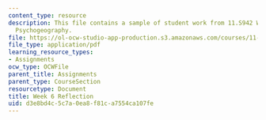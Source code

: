 ```yaml
---
content_type: resource
description: This file contains a sample of student work from 11.S942 Wanderings in
  Psychogeography.
file: https://ol-ocw-studio-app-production.s3.amazonaws.com/courses/11-s942-wanderings-in-psychogeography-exploring-landscapes-of-history-biography-memory-culture-nature-poetry-surreality-fantasy-and-madness-fall-2020/d3e8bd4c5c7a0ea8f81ca7554ca107fe_MIT11_s942f20_shao6.pdf
file_type: application/pdf
learning_resource_types:
- Assignments
ocw_type: OCWFile
parent_title: Assignments
parent_type: CourseSection
resourcetype: Document
title: Week 6 Reflection
uid: d3e8bd4c-5c7a-0ea8-f81c-a7554ca107fe
---
```

